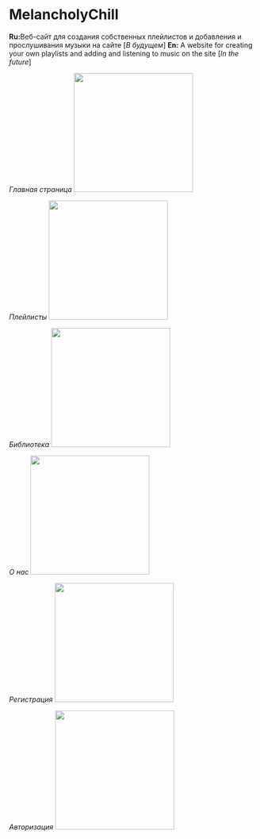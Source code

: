 <h1>MelancholyChill</h1>

<b>Ru:</b>Веб-сайт для создания собственных плейлистов и добавления и прослушивания музыки на сайте [*В будущем*]
<b>En:</b> A website for creating your own playlists and adding and listening to music on the site [*In the future*]<br>

*Главная страница*
<img width="240" height="240" src="https://user-images.githubusercontent.com/45318496/166193439-3fbbce23-c120-4a46-9d0d-d4bff1c71c76.png">

*Плейлисты*
<img width="240" height="240" src="https://user-images.githubusercontent.com/45318496/166193563-92de8c05-1d1f-45b3-afec-c7a918ca76bc.png">

*Библиотека*
<img width="240" height="240" src="https://user-images.githubusercontent.com/45318496/166193597-9fdb72ce-7f5b-4595-9ec6-b8173c64eeb3.png">

*О нас*
<img width="240" height="240" src="https://user-images.githubusercontent.com/45318496/166193640-19577a2f-9fc6-46cd-99a2-a73f1ab70290.png">

*Регистрация*
<img width="240" height="240" src="https://user-images.githubusercontent.com/45318496/166193702-5c112bd9-241b-49e5-a9f3-3d1d5b363faf.png">

*Авторизация*
<img width="240" height="240" src="https://user-images.githubusercontent.com/45318496/166193673-b9fd7ddf-f04b-4c35-bc3e-a241de7b6179.png">
